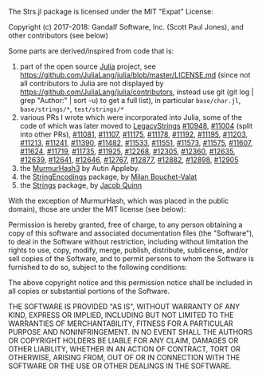 The Strs.jl package is licensed under the MIT "Expat" License:

Copyright (c) 2017-2018: Gandalf Software, Inc. (Scott Paul Jones), and other contributors (see below)

Some parts are derived/inspired from code that is:

1) part of the open source [Julia](https://github.com/JuliaLang/julia) project, see https://github.com/JuliaLang/julia/blob/master/LICENSE.md (since not all contributors to Julia are not displayed by https://github.com/JuliaLang/julia/contributors, instead use git (git log | grep "Author:" | sort -u) to get a full list), in particular `base/char.jl`, `base/strings/*`, `test/strings/*`
2) various PRs I wrote which were incorporated into Julia, some of the code of which was later moved to [LegacyStrings](https://github.com/JuliaArchive/LegacyStrings.jl)
   [#10948](https://github.com/JuliaLang/julia/pull/10948), [#11004](https://github.com/JuliaLang/julia/pull/11004) (split into other PRs), [#11081](https://github.com/JuliaLang/julia/pull/11081), [#11107](https://github.com/JuliaLang/julia/pull/11107), [#11175](https://github.com/JuliaLang/julia/pull/11175), [#11178](https://github.com/JuliaLang/julia/pull/11178), [#11192](https://github.com/JuliaLang/julia/pull/11192), [#11195](https://github.com/JuliaLang/julia/pull/11195), [#11203](https://github.com/JuliaLang/julia/pull/11203), [#11213](https://github.com/JuliaLang/julia/pull/11213), [#11241](https://github.com/JuliaLang/julia/pull/11241), [#11390](https://github.com/JuliaLang/julia/pull/11390), [#11482](https://github.com/JuliaLang/julia/pull/11482), [#11533](https://github.com/JuliaLang/julia/pull/11533), [#11551](https://github.com/JuliaLang/julia/pull/11551), [#11573](https://github.com/JuliaLang/julia/pull/11573), [#11575](https://github.com/JuliaLang/julia/pull/11575), [#11607](https://github.com/JuliaLang/julia/pull/11607), [#11624](https://github.com/JuliaLang/julia/pull/11624), [#11719](https://github.com/JuliaLang/julia/pull/11719), [#11735](https://github.com/JuliaLang/julia/pull/11735), [#11925](https://github.com/JuliaLang/julia/pull/11925), [#12268](https://github.com/JuliaLang/julia/pull/12268), [#12305](https://github.com/JuliaLang/julia/pull/12305), [#12360](https://github.com/JuliaLang/julia/pull/12360), [#12635](https://github.com/JuliaLang/julia/pull/12635), [#12639](https://github.com/JuliaLang/julia/pull/12639), [#12641](https://github.com/JuliaLang/julia/pull/12641), [#12646](https://github.com/JuliaLang/julia/pull/12646), [#12767](https://github.com/JuliaLang/julia/pull/12767), [#12877](https://github.com/JuliaLang/julia/pull/12877), [#12882](https://github.com/JuliaLang/julia/pull/12882), [#12898](https://github.com/JuliaLang/julia/pull/12898), [#12905](https://github.com/JuliaLang/julia/pull/12905)
3) the [MurmurHash3](https://github.com/JuliaLang/julia/blob/master/src/support/MurmurHash3.c) by Autin Appleby.
4) the [StringEncodings](https://github.com/nalimilan/StringEncodings.jl) package, by [Milan Bouchet-Valat](https://github.com/nalimilan)
5) the [Strings](https://github.com/quinnj/Strings.jl) package, by [Jacob Quinn](https://github.com/quinnj)


With the exception of MurmurHash, which was placed in the public domain),
those are under the MIT license (see below):

Permission is hereby granted, free of charge, to any person obtaining a copy
of this software and associated documentation files (the "Software"), to deal
in the Software without restriction, including without limitation the rights
to use, copy, modify, merge, publish, distribute, sublicense, and/or sell
copies of the Software, and to permit persons to whom the Software is
furnished to do so, subject to the following conditions:

The above copyright notice and this permission notice shall be included in all
copies or substantial portions of the Software.

THE SOFTWARE IS PROVIDED "AS IS", WITHOUT WARRANTY OF ANY KIND, EXPRESS OR
IMPLIED, INCLUDING BUT NOT LIMITED TO THE WARRANTIES OF MERCHANTABILITY,
FITNESS FOR A PARTICULAR PURPOSE AND NONINFRINGEMENT. IN NO EVENT SHALL THE
AUTHORS OR COPYRIGHT HOLDERS BE LIABLE FOR ANY CLAIM, DAMAGES OR OTHER
LIABILITY, WHETHER IN AN ACTION OF CONTRACT, TORT OR OTHERWISE, ARISING FROM,
OUT OF OR IN CONNECTION WITH THE SOFTWARE OR THE USE OR OTHER DEALINGS IN THE
SOFTWARE.

